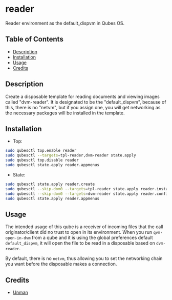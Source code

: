 # reader

Reader environment as the default_dispvm in Qubes OS.

## Table of Contents

* [Description](#description)
* [Installation](#installation)
* [Usage](#usage)
* [Credits](#credits)

## Description

Create a disposable template for reading documents and viewing images called
"dvm-reader". It is designated to be the "default_dispvm", because of this,
there is no "netvm", but if you assign one, you will get networking as the
necessary packages will be installed in the template.

## Installation

- Top:
```sh
sudo qubesctl top.enable reader
sudo qubesctl --targets=tpl-reader,dvm-reader state.apply
sudo qubesctl top.disable reader
sudo qubesctl state.apply reader.appmenus
```

- State:
<!-- pkg:begin:post-install -->
```sh
sudo qubesctl state.apply reader.create
sudo qubesctl --skip-dom0 --targets=tpl-reader state.apply reader.install
sudo qubesctl --skip-dom0 --targets=dvm-reader state.apply reader.configure
sudo qubesctl state.apply reader.appmenus
```
<!-- pkg:end:post-install -->

## Usage

The intended usage of this qube is a receiver of incoming files that the call
originator/client did no trust to open in its environment. When you run
`qvm-open-in-dvm` from a qube and it is using the global preferences default
`default_dispvm`, it will open the file to be read in a disposable based on
`dvm-reader`.

By default, there is no `netvm`, thus allowing you to set the networking chain
you want before the disposable makes a connection.

## Credits

- [Unman](https://github.com/unman/shaker/tree/main/reader)
